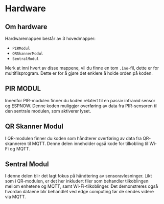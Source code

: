 # Hardware

## Om hardware

Hardwaremappen består av 3 hovedmapper:

- `PIRModul`
- `QRSkannerModul`
- `SentralModul`

Merk at inni hvert av disse mappene, vil du finne en tom `.ino`-fil, dette er for multifilsprogram. Dette er for å gjøre det enklere å holde orden på koden.

## PIR MODUL

Innenfor PIR-modulen finner du koden relatert til en passiv infrarød sensor og ESPNOW. Denne koden muliggjør overføring av data fra PIR-sensoren til den sentrale modulen, som aktiverer lyset.

## QR Skanner Modul

I QR-modulen finner du koden som håndterer overføring av data fra QR-skanneren til MQTT. Denne delen inneholder også kode for tilkobling til Wi-Fi og MQTT.

## Sentral Modul

I denne delen blir det lagt fokus på håndtering av sensoravlesninger. Likt som i QR-modulen, er det her inkludert filer som behandler tilkoblingen mellom enhetene og MQTT, samt Wi-Fi-tilkoblinger. Det demonstreres også hvordan dataene blir behandlet ved edge computing før de sendes videre via MQTT.
